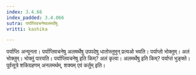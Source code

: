 ```yaml
---
index: 3.4.66
index_padded: 3.4.066
sutra: पर्याप्तिवचनेष्वलमर्थेषु
vritti: kashika

---
```

पर्याप्तिः अन्यूनता। पर्याप्तिवचनेषु अलमर्थेषु उपपदेषु धातोस्तुमुन् प्रत्यओ भवति। पर्याप्तो भोक्तुम्। अलं भोक्तुम्। भोक्तुं पारयति। पर्याप्तिवचनेषु इति किम्? अलं कृत्वा। अलमर्थेषु इति किम्? पर्याप्तं भुङ्क्ते। पूर्वसूत्रे शकिग्रहणम् अनलमर्थम्, शक्यम् एवं कर्तुम् इति।